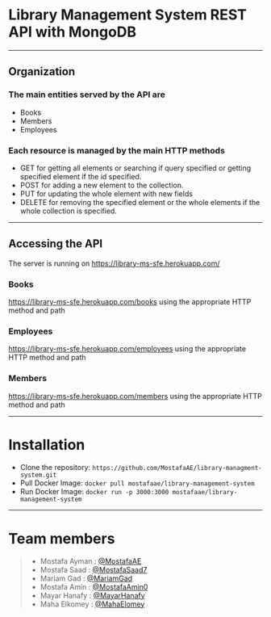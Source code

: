 # Library Management System REST API with MongoDB
___

## Organization
### The main entities served by the API are
- Books
- Members
- Employees

### Each resource is managed by the main HTTP methods
- GET for getting all elements or searching if query specified or getting specified element if the id specified.
- POST for adding a new element to the collection.
- PUT for updating the whole element with new fields
- DELETE for removing the specified element or the whole elements if the whole collection is specified.

___

## Accessing the API

The server is running on https://library-ms-sfe.herokuapp.com/

### Books
https://library-ms-sfe.herokuapp.com/books using the appropriate HTTP method and path


### Employees
https://library-ms-sfe.herokuapp.com/employees using the appropriate HTTP method and path


### Members
https://library-ms-sfe.herokuapp.com/members using the appropriate HTTP method and path

___

# Installation

- Clone the repository: `https://github.com/MostafaAE/library-managment-system.git`
- Pull Docker Image: `docker pull mostafaae/library-management-system`
- Run Docker Image: `docker run -p 3000:3000 mostafaae/library-management-system`

___

# Team members
> * Mostafa Ayman : [@MostafaAE ]( https://github.com/MostafaAE)
> * Mostafa Saad  : [@MostafaSaad7 ]( https://github.com/MostafaSaad7)
> * Mariam Gad : [@MariamGad  ]( https://github.com/Mariamgad)
> * Mostafa Amin : [@MostafaAmin0 ]( https://github.com/MostafaAmin0 )
> * Mayar Hanafy : [@MayarHanafy ]( https://github.com/MayarHanafy)
> * Maha Elkomey : [@MahaElomey ]( https://github.com/MahaElomey )